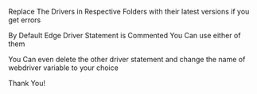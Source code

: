 Replace The Drivers in Respective Folders with their latest versions if you get errors

By Default Edge Driver Statement is Commented You Can use either of them

You Can even delete the other driver statement and change the name of webdriver variable to your choice

Thank You!